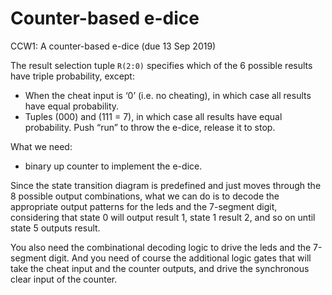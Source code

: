 # Counter-based e-dice 
CCW1: A counter-based e-dice (due 13 Sep 2019)

The result selection tuple ```R(2:0)``` specifies which of the 6 possible results have triple probability, except:
* When the cheat input is ‘0’ (i.e. no cheating), in which case all results have equal probability.
* Tuples (000) and (111 = 7), in which case all results have equal probability.
Push “run” to throw the e-dice, release it to stop.

What we need:
* binary up counter to implement the e-dice. 

Since the state transition diagram is predefined and just moves through the 8 possible output combinations, what we can do is to decode the appropriate output patterns for the leds and the 7-segment digit, considering that state 0 will output result 1, state 1 result 2, and so on until state 5 outputs result.

You also need the combinational decoding logic to drive the leds and the 7-segment digit. And you need of course the additional logic gates that will take the cheat input and the counter outputs, and drive the synchronous clear input of the counter.
